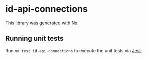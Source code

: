 # id-api-connections

This library was generated with [Nx](https://nx.dev).

## Running unit tests

Run `nx test id-api-connections` to execute the unit tests via [Jest](https://jestjs.io).
